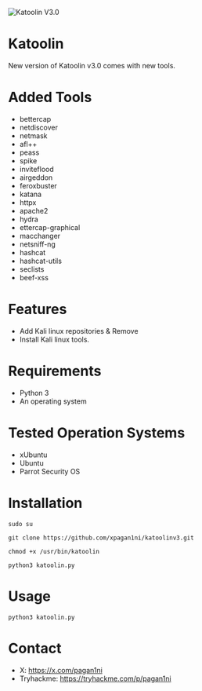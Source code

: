 ![Katoolin V3.0](https://github.com/user-attachments/assets/0173adf2-830b-4331-af71-47d033876b2f)

# Katoolin
New version of Katoolin v3.0 comes with new tools.

# Added Tools
- bettercap
- netdiscover
- netmask
- afl++
- peass
- spike
- inviteflood
- airgeddon
- feroxbuster
- katana
- httpx
- apache2
- hydra
- ettercap-graphical
- macchanger
- netsniff-ng
- hashcat
- hashcat-utils
- seclists
- beef-xss

# Features
- Add Kali linux repositories & Remove
- Install Kali linux tools.

# Requirements
- Python 3
- An operating system 

# Tested Operation Systems
- xUbuntu
- Ubuntu
- Parrot Security OS

# Installation
```
sudo su

git clone https://github.com/xpagan1ni/katoolinv3.git

chmod +x /usr/bin/katoolin

python3 katoolin.py
```

# Usage
``` python3 katoolin.py ```

# Contact

- X: https://x.com/pagan1ni
- Tryhackme: https://tryhackme.com/p/pagan1ni
